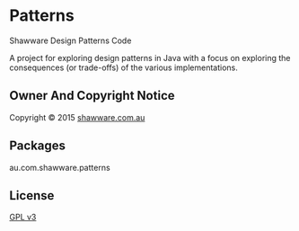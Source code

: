 Patterns
========

Shawware Design Patterns Code

A project for exploring design patterns in Java with a focus on exploring the consequences (or trade-offs)
of the various implementations.

Owner And Copyright Notice
--------------------------

Copyright &copy; 2015 <a href="http://www.shawware.com.au/"
      title="shawware | software and services you can count on">shawware.com.au</a>

Packages
--------

au.com.shawware.patterns

License
-------

<a href="http://www.gnu.org/copyleft/gpl.html">GPL v3</a>

